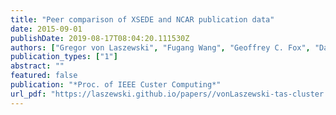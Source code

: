 ```yaml
---
title: "Peer comparison of XSEDE and NCAR publication data"
date: 2015-09-01
publishDate: 2019-08-17T08:04:20.111530Z
authors: ["Gregor von Laszewski", "Fugang Wang", "Geoffrey C. Fox", "David L. Hart", "Thomas R. Furlani", "Robert L. DeLeon", "Steven M. Gallo"]
publication_types: ["1"]
abstract: ""
featured: false
publication: "*Proc. of IEEE Custer Computing*"
url_pdf: "https://laszewski.github.io/papers//vonLaszewski-tas-cluster.pdf"
---
```


